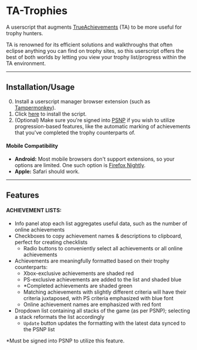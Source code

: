 # TA-Trophies
A userscript that augments [TrueAchievements](https://www.trueachievements.com/) (TA) to be more useful for trophy hunters.

TA is renowned for its efficient solutions and walkthroughs that often eclipse anything you can find on trophy sites, so this userscript offers the best of both worlds by letting you view your trophy list/progress within the TA environment.
___
## Installation/Usage
0. Install a userscript manager browser extension (such as [Tampermonkey](https://www.tampermonkey.net/)).
1. Click [here](https://github.com/T-h0re/TA-Trophies/raw/main/TA-Trophies.user.js) to install the script.
2. (Optional) Make sure you're signed into [PSNP](https://psnprofiles.com/) if you wish to utilize progression-based features, like the automatic marking of achievements that you've completed the trophy counterparts of.

#### Mobile Compatibility
- **Android:** Most mobile browsers don't support extensions, so your options are limited. One such option is [Firefox Nightly](https://blog.mozilla.org/addons/2020/09/29/expanded-extension-support-in-firefox-for-android-nightly/).
- **Apple:** Safari should work.
___
## Features
#### ACHIEVEMENT LISTS:
- Info panel atop each list aggregates useful data, such as the number of online achievements
- Checkboxes to copy achievement names & descriptions to clipboard, perfect for creating checklists
  - Radio buttons to conveniently select all achievements or all online achievements
- Achievements are meaningfully formatted based on their trophy counterparts:
  - Xbox-exclusive achievements are shaded red
  - PS-exclusive achievements are added to the list and shaded blue
  - \*Completed achievements are shaded green
  - Matching achievements with slightly different criteria will have their criteria juxtaposed, with PS criteria emphasized with blue font
  - Online achievement names are emphasized with red font
- Dropdown list containing all stacks of the game (as per PSNP); selecting a stack reformats the list accordingly
    - `Update` button updates the formatting with the latest data synced to the PSNP list

\*Must be signed into PSNP to utilize this feature.
